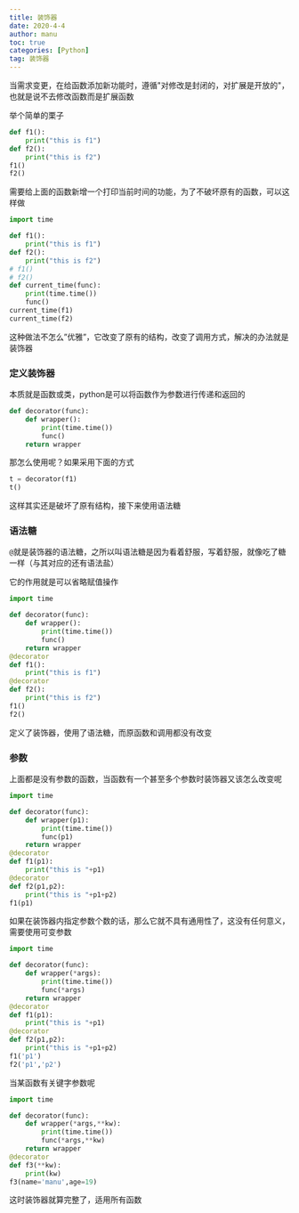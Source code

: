 ```yaml
---
title: 装饰器
date: 2020-4-4
author: manu
toc: true
categories: [Python]
tag: 装饰器
---
```


当需求变更，在给函数添加新功能时，遵循"对修改是封闭的，对扩展是开放的"，也就是说不去修改函数而是扩展函数

<!-- more -->

举个简单的栗子

```python
def f1():
    print("this is f1")
def f2():
    print("this is f2")
f1()
f2()
```

需要给上面的函数新增一个打印当前时间的功能，为了不破坏原有的函数，可以这样做

```python
import time

def f1():
    print("this is f1")
def f2():
    print("this is f2")
# f1()
# f2()
def current_time(func):
    print(time.time())
    func()
current_time(f1)
current_time(f2)
```

这种做法不怎么”优雅”，它改变了原有的结构，改变了调用方式，解决的办法就是装饰器

### 定义装饰器

本质就是函数或类，python是可以将函数作为参数进行传递和返回的

```python
def decorator(func):
    def wrapper():
        print(time.time())
        func()
    return wrapper
```

那怎么使用呢？如果采用下面的方式

```python
t = decorator(f1)
t()
```

这样其实还是破坏了原有结构，接下来使用语法糖

### 语法糖

`@`就是装饰器的语法糖，之所以叫语法糖是因为看着舒服，写着舒服，就像吃了糖一样（与其对应的还有语法盐）

它的作用就是可以省略赋值操作

```python
import time

def decorator(func):
    def wrapper():
        print(time.time())
        func()
    return wrapper
@decorator
def f1():
    print("this is f1")
@decorator
def f2():
    print("this is f2")
f1()
f2()
```

定义了装饰器，使用了语法糖，而原函数和调用都没有改变

### 参数

上面都是没有参数的函数，当函数有一个甚至多个参数时装饰器又该怎么改变呢

```python
import time

def decorator(func):
    def wrapper(p1):
        print(time.time())
        func(p1)
    return wrapper
@decorator
def f1(p1):
    print("this is "+p1)
@decorator
def f2(p1,p2):
    print("this is "+p1+p2)
f1(p1)
```

如果在装饰器内指定参数个数的话，那么它就不具有通用性了，这没有任何意义，需要使用可变参数

```python
import time

def decorator(func):
    def wrapper(*args):
        print(time.time())
        func(*args)
    return wrapper
@decorator
def f1(p1):
    print("this is "+p1)
@decorator
def f2(p1,p2):
    print("this is "+p1+p2)
f1('p1')
f2('p1','p2')
```

当某函数有关键字参数呢

```python
import time

def decorator(func):
    def wrapper(*args,**kw):
        print(time.time())
        func(*args,**kw)
    return wrapper
@decorator
def f3(**kw):
    print(kw)
f3(name='manu',age=19)
```

这时装饰器就算完整了，适用所有函数